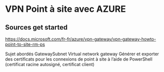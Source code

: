 # VPN Point à site avec AZURE

## Sources get started
https://docs.microsoft.com/fr-fr/azure/vpn-gateway/vpn-gateway-howto-point-to-site-rm-ps

Sujet abordés
	GatewaySubnet
	Virtual network gateway
	Générer et exporter des certificats pour les connexions de point à site à l’aide de PowerShell (certificat racine autosigné, certificat client)

## 

```Shell
```
